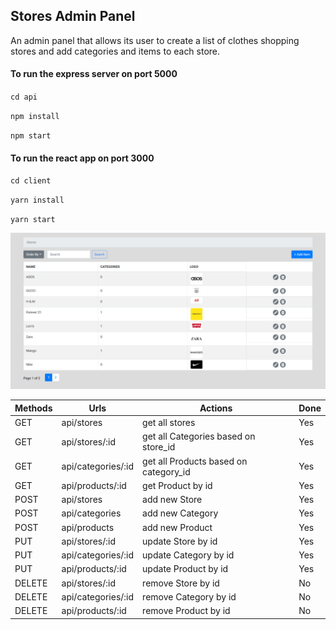 ## Stores Admin Panel

An admin panel that allows its user to create a list of clothes shopping stores and add categories and items to each store.

#### To run the express server on port 5000

`cd api`

`npm install`

`npm start`

#### To run the react app on port 3000

`cd client`

`yarn install`

`yarn start`

<img src="./screencapture-localhost-3000-stores-2020-12-12-22_23_58.png" alt="screencapture" />

| Methods | Urls               | Actions                               | Done |
| ------- | ------------------ | ------------------------------------- | ---- |
| GET     | api/stores         | get all stores                        | Yes  |
| GET     | api/stores/:id     | get all Categories based on store_id  | Yes  |
| GET     | api/categories/:id | get all Products based on category_id | Yes  |
| GET     | api/products/:id   | get Product by id                     | Yes  |
| POST    | api/stores         | add new Store                         | Yes  |
| POST    | api/categories     | add new Category                      | Yes  |
| POST    | api/products       | add new Product                       | Yes  |
| PUT     | api/stores/:id     | update Store by id                    | Yes  |
| PUT     | api/categories/:id | update Category by id                 | Yes  |
| PUT     | api/products/:id   | update Product by id                  | Yes  |
| DELETE  | api/stores/:id     | remove Store by id                    | No   |
| DELETE  | api/categories/:id | remove Category by id                 | No   |
| DELETE  | api/products/:id   | remove Product by id                  | No   |
